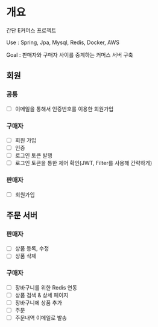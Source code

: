 # 개요

간단 E커머스 프로젝트

Use : Spring, Jpa, Mysql, Redis, Docker, AWS

Goal : 판매자와 구매자 사이를 중계하는 커머스 서버 구축

## 회원

### 공통

- [ ] 이메일을 통해서 인증번호를 이용한 회원가입

### 구매자
- [ ] 회원 가입
- [ ] 인증
- [ ] 로그인 토큰 발행
- [ ] 로그인 토큰을 통한 제어 확인(JWT, Filter를 사용해 간략하게)

### 판매자
- [ ] 회원가입

## 주문 서버

### 판매자
- [ ] 상품 등록, 수정
- [ ] 상품 삭제

### 구매자
- [ ] 장바구니를 위한 Redis 연동
- [ ] 상품 검색 & 상세 페이지
- [ ] 장바구니에 상품 추가
- [ ] 주문
- [ ] 주문내역 이메일로 발송
